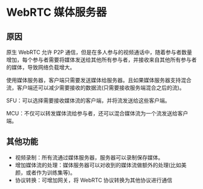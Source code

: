 # WebRTC 媒体服务器

## 原因

原生 WebRTC 允许 P2P 通信，但是在多人参与的视频通话中，随着参与者数量增加，每个参与者需要将媒体发送给其他所有参与者，并接收来自其他所有参与者的媒体，导致网络负载增大。

使用媒体服务器，客户端只需要发送媒体给服务器。且如果媒体服务器支持混合流，客户端还可以减少需要接收的数据流(只需要接收服务端混合之后的流)。

SFU：可以选择需要接收媒体流的客户端，并将流发送给这些客户端。

MCU：不仅可以转发媒体流给参与者，还可以混合媒体流为一个流发送给客户端。

## 其他功能

- 视频录制：所有流通过媒体服务器，服务器可以录制保存媒体。
- 增加媒体流的处理：媒体服务器可以对收到的媒体流做额外的处理(比如美颜，或者作为训练集等)。
- 协议转换：可增加网关，将 WebRTC 协议转换为其他协议进行通信
